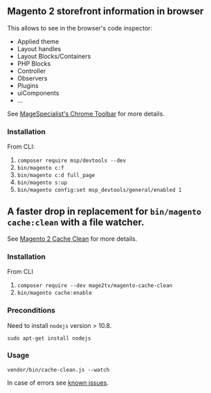 
## Magento 2 storefront information in browser

This allows to see in the browser's code inspector:

- Applied theme
- Layout handles
- Layout Blocks/Containers
- PHP Blocks
- Controller
- Observers
- Plugins
- uiComponents
- ...

See [MageSpecialist's Chrome Toolbar](https://github.com/magespecialist/mage-chrome-toolbar#magento-chrome-toolbar-for-msp-devtools) for more details.

### Installation

From CLI:

1. `composer require msp/devtools --dev`
2. `bin/magento c:f`
3. `bin/magento c:d full_page`
4. `bin/magento s:up`
5. `bin/magento config:set msp_devtools/general/enabled 1`

## A faster drop in replacement for `bin/magento cache:clean` with a file watcher.

See [Magento 2 Cache Clean](https://github.com/mage2tv/magento-cache-clean#magento-2-cache-clean) for more details.

### Installation

From CLI

1. `composer require --dev mage2tv/magento-cache-clean`
2. `bin/magento cache:enable`

### Preconditions

Need to install `nodejs` version > 10.8.

`sudo apt-get install nodejs`

### Usage

`vendor/bin/cache-clean.js --watch`

In case of errors see [known issues](https://github.com/mage2tv/magento-cache-clean#known-issues).
